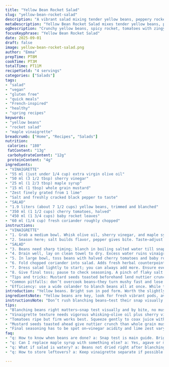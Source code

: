```yaml
---
title: "Yellow Bean Rocket Salad"
slug: "yellow-bean-rocket-salad"
description: "A vibrant salad mixing tender yellow beans, peppery rocket, and juicy tomatoes. A tangy vinaigrette with sherry vinegar, a hint of maple syrup, and lime zest wakes up the flavors. Fresh coriander adds a punch. Blanch beans till just tender, they should snap, never mushy. Tomatoes bring brightness, rocket peppery heat. Quick to assemble, colors pop on the plate. Vegan and gluten free, easy to swap maple for agave. Mustard seeds swap in for whole grain mustard for crunch. Perfect light starter or side that doesn't overthink the veg."
metaDescription: "Yellow Bean Rocket Salad mixes tender yellow beans, peppery rocket, juicy tomatoes and a tangy vinaigrette with maple syrup and lime zest. Quick, fresh, vibrant."
ogDescription: "Crunchy yellow beans, spicy rocket, tomatoes with zingy vinaigrette. Bright, fresh, quick prep. Maple sweetens, lime zest wakes up flavors. Vegan, gluten free."
focusKeyphrase: "Yellow Bean Rocket Salad"
date: 2025-09-01
draft: false
image: yellow-bean-rocket-salad.png
author: "Emma"
prepTime: PT8M
cookTime: PT3M
totalTime: PT11M
recipeYield: "4 servings"
categories: ["Salads"]
tags:
- "salad"
- "vegan"
- "gluten free"
- "quick meals"
- "French-inspired"
- "healthy"
- "spring recipes"
keywords:
- "yellow beans"
- "rocket salad"
- "maple vinaigrette"
breadcrumb: ["Home", "Recipes", "Salads"]
nutrition: 
 calories: "180"
 fatContent: "13g"
 carbohydrateContent: "12g"
 proteinContent: "4g"
ingredients:
- "VINAIGRETTE"
- "55 ml (just under 1/4 cup) extra virgin olive oil"
- "50 ml (3 1/2 tbsp) sherry vinegar"
- "25 ml (1 2/3 tbsp) maple syrup"
- "15 ml (1 tbsp) whole grain mustard"
- "Zest finely grated from 1 lime"
- "Salt and freshly cracked black pepper to taste"
- "SALAD"
- "1.9 liters (about 7 1/2 cups) yellow beans, trimmed and blanched"
- "350 ml (1 1/2 cups) cherry tomatoes, halved"
- "450 ml (1 3/4 cups) baby rocket leaves"
- "60 ml (1/4 cup) fresh coriander roughly chopped"
instructions:
- "VINAIGRETTE"
- "1. Grab a medium bowl. Whisk olive oil, sherry vinegar, and maple syrup vigorously—watch the glossy emulsion start taking shape. Add whole grain mustard for grainy texture, lime zest for brightness."
- "2. Season here; salt builds flavor, pepper gives bite. Taste—adjust acidity or sweetness if necessary. You want balanced tang, not overpowering sour or syrupy."
- "SALAD"
- "3. Beans need sharp timing; blanch in boiling salted water till snap-just-tender—about 3 minutes. You’re looking for a vibrant yellow-green contrast, with a satisfying bite. Shock immediately in ice water to halt cooking—preserves color and crunch."
- "4. Drain well, lay on clean towel to dry. Excess water ruins vinaigrette from sticking."
- "5. In large bowl, toss beans with halved cherry tomatoes and baby rocket. Tomatoes should burst under gentle squeeze, releasing juice but intact enough to offer sweetness and acidity."
- "6. Fold chopped coriander into salad. Adds fresh herbal counterpoint; swap for basil for gentler earthiness or mint for cooling twist."
- "7. Dress salad lightly to start; you can always add more. Ensure every bite gets vinaigrette but salad doesn’t swim in it."
- "8. Give final toss; pause to check seasoning. A pinch of flaky salt on top can elevate all elements. Serve immediately or room temp."
- "Tips and tricks: Mustard seeds toasted beforehand lend nuttier crunch if you prefer texture play. If short on coriander, add finely chopped fresh parsley or tarragon for aromatic complexity. If maple scarce, agave or light honey works but watch sweetness adjusted to your taste."
- "Common pitfalls: don’t overcook beans—they turn mushy fast and lose color. Let beans dry well after blanching or vinaigrette slides off. Be cautious with lime zest amount; too much bitter pith ruins delicate balance."
- "Efficiency: use a wide colander to blanch beans all at once. While they cool, make dressing. Multitasking sharpens timing and keeps beans crunchy and salad fresh."
introduction: "Yellow beans. Bright sun in pod form. Worth the slightly unusual veg hunt—so crisp, sweet. Tried green beans but they overshadow subtlety here. Rocket peppery and fresh, pairs like best friends with yellow haricots. Tomatoes add juicy breaks, color contrast sharpens senses. Vinaigrette tang brings it all alive, lime cuts richness. Maple syrup sneaking in sweetness—not cloying, just balancing acidic punch. Sometimes I swap coriander for a handful of basil or parsley, depending what’s hanging around. No nuts, no dairy, no gluten fuss. Quick, 10 minutes prep but packed with sensory rewards. Visual pop, snap of beans under teeth, zing of vinaigrette, herbal brightness lingering. Meals don’t always need heavy lifting. This one—light but textured, lively, straightforward."
ingredientsNote: "Yellow beans are key, look for fresh vibrant pods, avoid limp or overly thick stalks. Blanch fresh not frozen for best snap and color. Coriander fresh, since it’s potent and can dominate—can swap with parsley or basil according to preference. Sherry vinegar chosen for its nuttiness and depth; white wine vinegar works fine in pinch. Maple syrup for sweetness but agave or mild honey substitutes fine; adjust quantities by eye and palate. Whole grain mustard adds texture and slight sharpness; Dijon could replace but loses crunch. Cherry tomatoes ripe but firm, so they hold shape partially. Rocket baby leaves soft but peppery; if strong, toss less or add milder spinach or arugula. Olive oil quality matters—choose earthy, grassy extra virgin for best mouthfeel."
instructionsNote: "Don’t rush blanching beans—test their snap visually and tactilely during cooking; no mush. Shock immediately in ice water—this stops cooking instantly, keeps color vivid. Drain and pat dry thoroughly; wet beans dilute vinaigrette and cause salad to slip. Vinaigrette whisked vigorously until emulsified creates silkiness that coats beans evenly here. Mustard seeds or whole grain mustard included not just for heat but texture contrast and bursts of sharp flavor inside dressing. Toss salad gently; overmixing bruises tomatoes and rockets leaves, risks bitterness from bruised greens. Dress lightly—can always add more but can’t take back overdressing. Final seasoning always needs check—vinegar and lime can vary in acid strength batch to batch, so tweak salt and pepper accordingly. Use fresh lime zest only—dried zest tastes dull and bitter. Make ahead possible to an extent but toss at last minute so greens stay crisp and beans firm."
tips:
- "Blanching beans right matters—snap test visually and by bite, no mush, vibrant green-yellow color pops when shocks ice cold water. Stops cooking instantly. Don’t skip drying, wet beans kill vinaigrette emulsifying, makes salad soggy."
- "Vinaigrette texture needs vigorous whisking—olive oil plus sherry vinegar plus maple syrup emulsify into glossy coating for beans. Mustard seeds add crunch, grainy texture inside dressing. Lime zest not just flavor but brightness dimension. Adjust acid with vinegar and lime carefully."
- "Tomatoes ripe but firm works best. Squeeze gently to coax juice without turning tomatoes mushy. Rocket’s pepper edge sharp but not overwhelming; can cut with spinach or baby arugula if too strong. Coriander swaps well for basil or parsley—different herbal notes but fresh punch remains."
- "Mustard seeds toasted ahead give nuttier crunch than whole grain mustard. Maple syrup sweetness balances acidity; alternatives like agave or mild honey need careful taste check. Whole grain mustard provides slight sharpness and texture contrast in vinaigrette."
- "Final seasoning has to be spot on—vinegar acidity and lime zest vary batch to batch, salt-pinch lifts all flavors but overdosing ruins balance fast. Toss salad gently; bruised tomatoes or rocket leaves bring bitterness. Dress lightly at first; add more if needed, no drowning salad."
faq:
- "q: How to know when beans are done? a: Snap test is main guide. Bright color change too. No mush, bite still firm with resistance. Boil just 3 minutes max. Ice water shock stops cook. Overcooking turns limp, dull colored beans."
- "q: Can I replace maple syrup with something else? a: Yes, agave or mild honey works—watch sweetness level carefully. Maple has subtle flavor, alternatives less complex so adjust taste after mixing vinaigrette. Don’t over-sweeten or mask vinegar punch."
- "q: What if salad is watery? a: Beans not dried right after blanching. Wet beans cause vinaigrette to slide off, salad soggy. Use towel to pat dry thoroughly. Also, tomatoes releasing too much juice can be an issue; pick firmer fruit, squeeze gently only."
- "q: How to store leftovers? a: Keep vinaigrette separate if possible. Salad lasts 1 day refrigerated but leaves wilt. Beans hold crunch longer if dried well initially. Room temp okay short term but best fresh. Toss right before serving for crispness."

---
```


